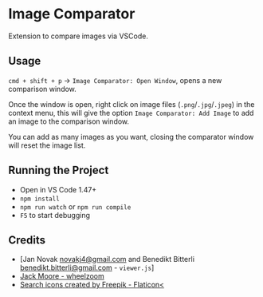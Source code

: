 # Image Comparator
Extension to compare images via VSCode.

## Usage
`cmd + shift + p` -> `Image Comparator: Open Window`, opens a new comparison window.

Once the window is open, right click on image files (`.png`/`.jpg`/`.jpeg`) in the context menu, this will give the option `Image Comparator: Add Image` to add an image to the comparison window. 

You can add as many images as you want, closing the comparator window will reset the image list. 

## Running the Project
- Open in VS Code 1.47+
- `npm install`
- `npm run watch` or `npm run compile`
- `F5` to start debugging

## Credits
- [Jan Novak <novakj4@gmail.com> and Benedikt Bitterli <benedikt.bitterli@gmail.com> - `viewer.js`]
- [Jack Moore - wheelzoom](http://www.jacklmoore.com/wheelzoom)
- [Search icons created by Freepik - Flaticon<](https://www.flaticon.com/free-icons/search)